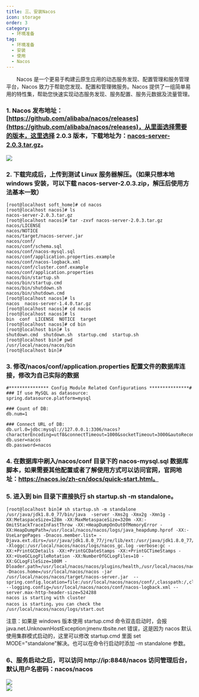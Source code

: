 ```yaml
---
title: 三、安装Nacos
icon: storage
order: 3
category:
  - 环境准备
tag:
  - 环境准备
  - 安装
  - 使用
  - Nacos
---
```


&emsp;&emsp;Nacos 是一个更易于构建云原生应用的动态服务发现、配置管理和服务管理平台，Nacos 致力于帮助您发现、配置和管理微服务。Nacos 提供了一组简单易用的特性集，帮助您快速实现动态服务发现、服务配置、服务元数据及流量管理。

<a name="d4dbcb4d"></a>

### 1. Nacos 发布地址：[https://github.com/alibaba/nacos/releases](https://github.com/alibaba/nacos/releases)，从里面选择需要的版本，这里选择 2.0.3 版本，下载地址为：[nacos-server-2.0.3.tar.gz](https://github.com/alibaba/nacos/releases/download/2.0.3/nacos-server-2.0.3.tar.gz)。

![](https://cdn.gitegg.com/cloud/docs/images/20220225171219.png#id=Hify8&originHeight=401&originWidth=914&originalType=binary&ratio=1&rotation=0&showTitle=false&status=done&style=none&title=)

<a name="8354f8a4"></a>

### 2. 下载完成后，上传到测试 Linux 服务器解压。（如果只想本地 windows 安装，可以下载 nacos-server-2.0.3.zip，解压后使用方法基本一致）

```
[root@localhost soft_home]# cd nacos
[root@localhost nacos]# ls
nacos-server-2.0.3.tar.gz
[root@localhost nacos]# tar -zxvf nacos-server-2.0.3.tar.gz
nacos/LICENSE
nacos/NOTICE
nacos/target/nacos-server.jar
nacos/conf/
nacos/conf/schema.sql
nacos/conf/nacos-mysql.sql
nacos/conf/application.properties.example
nacos/conf/nacos-logback.xml
nacos/conf/cluster.conf.example
nacos/conf/application.properties
nacos/bin/startup.sh
nacos/bin/startup.cmd
nacos/bin/shutdown.sh
nacos/bin/shutdown.cmd
[root@localhost nacos]# ls
nacos  nacos-server-1.4.0.tar.gz
[root@localhost nacos]# cd nacos
[root@localhost nacos]# ls
bin  conf  LICENSE  NOTICE  target
[root@localhost nacos]# cd bin
[root@localhost bin]# ls
shutdown.cmd  shutdown.sh  startup.cmd  startup.sh
[root@localhost bin]# pwd
/usr/local/nacos/nacos/bin
[root@localhost bin]#
```

<a name="5e97c6d9"></a>

### 3. 修改/nacos/conf/application.properties 配置文件的数据库连接，修改为自己实际的数据

```
#*************** Config Module Related Configurations ***************#
### If use MySQL as datasource:
spring.datasource.platform=mysql

### Count of DB:
db.num=1

### Connect URL of DB:
db.url.0=jdbc:mysql://127.0.0.1:3306/nacos?characterEncoding=utf8&connectTimeout=1000&socketTimeout=3000&autoReconnect=true&useUnicode=true&useSSL=false&serverTimezone=UTC
db.user=nacos
db.password=nacos
```

<a name="68e4eb2d"></a>

### 4. 在数据库中刷入/nacos/conf 目录下的 nacos-mysql.sql 数据库脚本，如果需要其他配置或者了解使用方式可以访问官网，官网地址：https://nacos.io/zh-cn/docs/quick-start.html。

<a name="66db6790"></a>

### 5. 进入到 bin 目录下直接执行 sh startup.sh -m standalone。

```
[root@localhost bin]# sh startup.sh -m standalone
/usr/java/jdk1.8.0_77/bin/java  -server -Xms2g -Xmx2g -Xmn1g -XX:MetaspaceSize=128m -XX:MaxMetaspaceSize=320m -XX:-OmitStackTraceInFastThrow -XX:+HeapDumpOnOutOfMemoryError -XX:HeapDumpPath=/usr/local/nacos/nacos/logs/java_heapdump.hprof -XX:-UseLargePages -Dnacos.member.list= -Djava.ext.dirs=/usr/java/jdk1.8.0_77/jre/lib/ext:/usr/java/jdk1.8.0_77/lib/ext -Xloggc:/usr/local/nacos/nacos/logs/nacos_gc.log -verbose:gc -XX:+PrintGCDetails -XX:+PrintGCDateStamps -XX:+PrintGCTimeStamps -XX:+UseGCLogFileRotation -XX:NumberOfGCLogFiles=10 -XX:GCLogFileSize=100M -Dloader.path=/usr/local/nacos/nacos/plugins/health,/usr/local/nacos/nacos/plugins/cmdb -Dnacos.home=/usr/local/nacos/nacos -jar /usr/local/nacos/nacos/target/nacos-server.jar  --spring.config.location=file:/usr/local/nacos/nacos/conf/,classpath:/,classpath:/config/,file:./,file:./config/ --logging.config=/usr/local/nacos/nacos/conf/nacos-logback.xml --server.max-http-header-size=524288
nacos is starting with cluster
nacos is starting，you can check the /usr/local/nacos/nacos/logs/start.out
```

注意：如果是 windows 版本使用 startup.cmd 命令双击启动时，会报 java.net.UnknownHostException:jmenv.tbsite.net 错误，这是因为 nacos 默认使用集群模式启动的，这里可以修改 startup.cmd 里面 set MODE="standalone"解决。也可以在命令行启动时添加 -m standalone 参数。

<a name="0e9cd161"></a>

### 6、服务启动之后，可以访问 http://ip:8848/nacos 访问管理后台，默认用户名密码：nacos/nacos

![](https://cdn.gitegg.com/cloud/docs/images/Nacos%E7%99%BB%E5%BD%95%E9%A1%B5.png#id=A67qM&originHeight=969&originWidth=1920&originalType=binary&ratio=1&rotation=0&showTitle=false&status=done&style=none&title=)<br />![](https://cdn.gitegg.com/cloud/docs/images/20220225171532.png#id=AO1j4&originHeight=937&originWidth=1920&originalType=binary&ratio=1&rotation=0&showTitle=false&status=done&style=none&title=)
